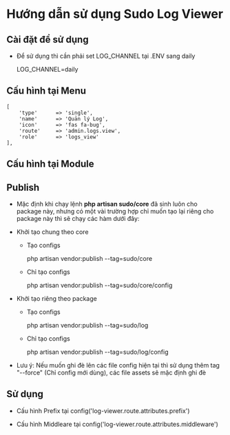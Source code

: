 # Hướng dẫn sử dụng Sudo Log Viewer #

## Cài đặt để sử dụng ##
- Để sử dụng thì cần phải set LOG_CHANNEL tại .ENV sang daily

	LOG_CHANNEL=daily

## Cấu hình tại Menu ##

	[
    	'type' 		=> 'single',
		'name' 		=> 'Quản lý Log',
		'icon' 		=> 'fas fa-bug',
		'route' 	=> 'admin.logs.view',
		'role'		=> 'logs_view'
	],

## Cấu hình tại Module ##

## Publish ##
* Mặc định khi chạy lệnh **php artisan sudo/core** đã sinh luôn cho package này, nhưng có một vài trường hợp chỉ muốn tạo lại riêng cho package này thì sẽ chạy các hàm dưới đây:
* Khởi tạo chung theo core
	- Tạo configs

		php artisan vendor:publish --tag=sudo/core	

	- Chỉ tạo configs

		php artisan vendor:publish --tag=sudo/core/config

* Khởi tạo riêng theo package
	- Tạo configs

		php artisan vendor:publish --tag=sudo/log	

	- Chỉ tạo configs

		php artisan vendor:publish --tag=sudo/log/config

* Lưu ý: Nếu muốn ghi đè lên các file config hiện tại thì sử dụng thêm tag "--force" (Chỉ config mới dùng), các file assets sẽ mặc định ghi đè

## Sử dụng ##

- Cấu hình Prefix tại config('log-viewer.route.attributes.prefix')

- Cấu hình Middleare tại config('log-viewer.route.attributes.middleware')